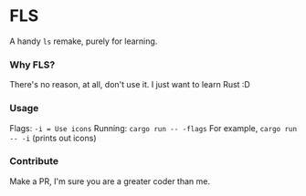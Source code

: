# FLS
A handy `ls` remake, purely for learning.
### Why FLS?
There's no reason, at all, don't use it. I just want to learn Rust :D
### Usage
Flags:
`-i = Use icons`
Running:
`cargo run -- -flags`
For example, `cargo run -- -i` (prints out icons)
### Contribute
Make a PR, I'm sure you are a greater coder than me.
